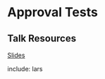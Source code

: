 # Approval Tests

## Talk Resources
[Slides](https://github.com/LarsEckart/talks/blob/main/slides/ApprovalsBudapest.pdf)



include: lars

